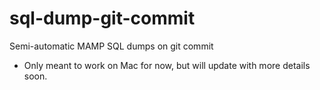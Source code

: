 # sql-dump-git-commit
Semi-automatic MAMP SQL dumps on git commit

* Only meant to work on Mac for now, but will update with more details soon.